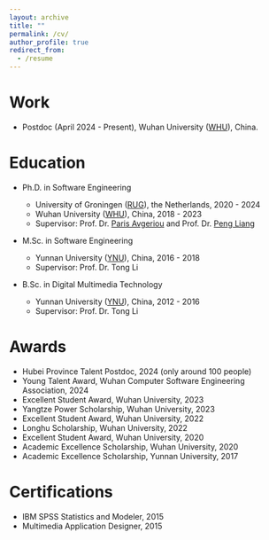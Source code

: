 ```yaml
---
layout: archive
title: ""
permalink: /cv/
author_profile: true
redirect_from:
  - /resume
---
```


<!-- {% include base_path %} -->

Work
======
- Postdoc (April 2024 - Present), Wuhan University (<a href="https://en.wikipedia.org/wiki/Wuhan_University" target="_blank" rel="noopener noreferrer">WHU</a>), China.


Education
======
* Ph.D. in Software Engineering
  * University of Groningen (<a href="https://en.wikipedia.org/wiki/University_of_Groningen" target="_blank" rel="noopener noreferrer">RUG</a>), the Netherlands, 2020 - 2024
  * Wuhan University (<a href="https://en.wikipedia.org/wiki/Wuhan_University" target="_blank" rel="noopener noreferrer">WHU</a>), China, 2018 - 2023
  * Supervisor: Prof. Dr. <a href="https://www.cs.rug.nl/~paris/" target="_blank" rel="noopener noreferrer">Paris Avgeriou</a> and Prof. Dr. <a href="https://www.researchgate.net/profile/Peng-Liang-4" target="_blank" rel="noopener noreferrer">Peng Liang</a>

* M.Sc. in Software Engineering
  * Yunnan University (<a href="https://en.wikipedia.org/wiki/Yunnan_University" target="_blank" rel="noopener noreferrer">YNU</a>), China, 2016 - 2018
  * Supervisor: Prof. Dr. Tong Li

* B.Sc. in Digital Multimedia Technology
  * Yunnan University (<a href="https://en.wikipedia.org/wiki/Yunnan_University" target="_blank" rel="noopener noreferrer">YNU</a>), China, 2012 - 2016
  * Supervisor: Prof. Dr. Tong Li



Awards
======
- Hubei Province Talent Postdoc, 2024 (only around 100 people)
- Young Talent Award, Wuhan Computer Software Engineering Association, 2024
- Excellent Student Award, Wuhan University, 2023
- Yangtze Power Scholarship, Wuhan University, 2023
- Excellent Student Award, Wuhan University, 2022
- Longhu Scholarship, Wuhan University, 2022
- Excellent Student Award, Wuhan University, 2020
- Academic Excellence Scholarship, Wuhan University, 2020
- Academic Excellence Scholarship, Yunnan University, 2017


Certifications
======
- IBM SPSS Statistics and Modeler, 2015
- Multimedia Application Designer, 2015

